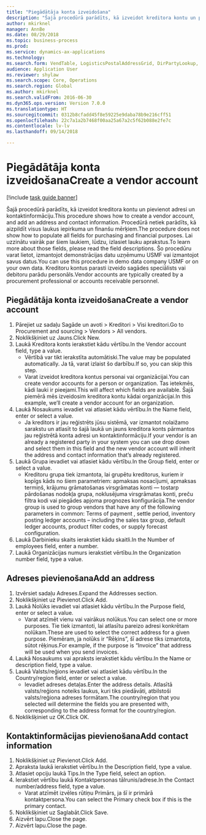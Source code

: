 ```yaml
--- 
title: "Piegādātāja konta izveidošana"
description: "Šajā procedūrā parādīts, kā izveidot kreditora kontu un pievienot adresi un kontaktinformāciju."
author: mkirknel
manager: AnnBe
ms.date: 08/29/2018
ms.topic: business-process
ms.prod: 
ms.service: dynamics-ax-applications
ms.technology: 
ms.search.form: VendTable, LogisticsPostalAddressGrid, DirPartyLookup, LogisticsPostalAddress, SysLookupMultiSelectGrid
audience: Application User
ms.reviewer: shylaw
ms.search.scope: Core, Operations
ms.search.region: Global
ms.author: mkirknel
ms.search.validFrom: 2016-06-30
ms.dyn365.ops.version: Version 7.0.0
ms.translationtype: HT
ms.sourcegitcommit: 0312b8cfadd45f8e59225e9daba78b9e216cff51
ms.openlocfilehash: 22c7a1a2b7468f00aa25a67a2c5f62b088e2fe7c
ms.contentlocale: lv-lv
ms.lasthandoff: 09/14/2018

---
```

# <a name="create-a-vendor-account"></a><span data-ttu-id="cff98-103">Piegādātāja konta izveidošana</span><span class="sxs-lookup"><span data-stu-id="cff98-103">Create a vendor account</span></span>

[!include [task guide banner](../../includes/task-guide-banner.md)]

<span data-ttu-id="cff98-104">Šajā procedūrā parādīts, kā izveidot kreditora kontu un pievienot adresi un kontaktinformāciju.</span><span class="sxs-lookup"><span data-stu-id="cff98-104">This procedure shows how to create a vendor account, and add an address and contact information.</span></span> <span data-ttu-id="cff98-105">Procedūrā netiek parādīts, kā aizpildīt visus laukus iepirkuma un finanšu mērķiem.</span><span class="sxs-lookup"><span data-stu-id="cff98-105">The procedure does not show how to populate all fields for purchasing and financial purposes.</span></span> <span data-ttu-id="cff98-106">Lai uzzinātu vairāk par šiem laukiem, lūdzu, izlasiet lauku aprakstus.</span><span class="sxs-lookup"><span data-stu-id="cff98-106">To learn more about those fields, please read the field descriptions.</span></span> <span data-ttu-id="cff98-107">Šo procedūru varat lietot, izmantojot demonstrācijas datu uzņēmumu USMF vai izmantojot savus datus.</span><span class="sxs-lookup"><span data-stu-id="cff98-107">You can use this procedure in demo data company USMF or on your own data.</span></span> <span data-ttu-id="cff98-108">Kreditoru kontus parasti izveido sagādes speciālists vai debitoru parādu personāls.</span><span class="sxs-lookup"><span data-stu-id="cff98-108">Vendor accounts are typically created by a procurement professional or accounts receivable personnel.</span></span>


## <a name="create-a-vendor-account"></a><span data-ttu-id="cff98-109">Piegādātāja konta izveidošana</span><span class="sxs-lookup"><span data-stu-id="cff98-109">Create a vendor account</span></span>
1. <span data-ttu-id="cff98-110">Pārejiet uz sadaļu Sagāde un avoti > Kreditori > Visi kreditori.</span><span class="sxs-lookup"><span data-stu-id="cff98-110">Go to Procurement and sourcing > Vendors > All vendors.</span></span>
2. <span data-ttu-id="cff98-111">Noklikšķiniet uz Jauns.</span><span class="sxs-lookup"><span data-stu-id="cff98-111">Click New.</span></span>
3. <span data-ttu-id="cff98-112">Laukā Kreditora konts ierakstiet kādu vērtību.</span><span class="sxs-lookup"><span data-stu-id="cff98-112">In the Vendor account field, type a value.</span></span>
    * <span data-ttu-id="cff98-113">Vērtībā var tikt ierakstīta automātiski.</span><span class="sxs-lookup"><span data-stu-id="cff98-113">The value may be populated automatically.</span></span> <span data-ttu-id="cff98-114">Ja tā, varat izlaist šo darbību.</span><span class="sxs-lookup"><span data-stu-id="cff98-114">If so, you can skip this step.</span></span>  
    * <span data-ttu-id="cff98-115">Varat izveidot kreditora kontus personai vai organizācijai.</span><span class="sxs-lookup"><span data-stu-id="cff98-115">You can create vendor accounts for a person or organization.</span></span> <span data-ttu-id="cff98-116">Tas ietekmēs, kādi lauki ir pieejami.</span><span class="sxs-lookup"><span data-stu-id="cff98-116">This will affect which fields are available.</span></span> <span data-ttu-id="cff98-117">Šajā piemērā mēs izveidosim kreditora kontu kādai organizācijai.</span><span class="sxs-lookup"><span data-stu-id="cff98-117">In this example, we’ll create a vendor account for an organization.</span></span>   
4. <span data-ttu-id="cff98-118">Laukā Nosaukums ievadiet vai atlasiet kādu vērtību.</span><span class="sxs-lookup"><span data-stu-id="cff98-118">In the Name field, enter or select a value.</span></span>
    * <span data-ttu-id="cff98-119">Ja kreditors ir jau reģistrēts jūsu sistēmā, var izmantot nolaižamo sarakstu un atlasīt to šajā laukā un jauns kreditora konts pārmantos jau reģistrētā konta adresi un kontaktinformāciju.</span><span class="sxs-lookup"><span data-stu-id="cff98-119">If your vendor is an already a registered party in your system you can use drop down and select them in this field and the new vendor account will inherit the address and contact information that’s already registered.</span></span>  
5. <span data-ttu-id="cff98-120">Laukā Grupa ievadiet vai atlasiet kādu vērtību.</span><span class="sxs-lookup"><span data-stu-id="cff98-120">In the Group field, enter or select a value.</span></span>
    * <span data-ttu-id="cff98-121">Kreditoru grupa tiek izmantota, lai grupētu kreditorus, kuriem ir kopīgs kāds no šiem parametriem: apmaksas nosacījumi, apmaksas termiņš, krājumu grāmatošanas virsgrāmatas konti — tostarp pārdošanas nodokļa grupa, noklusējuma virsgrāmatas konti, preču filtra kodi vai piegādes apjoma prognozes konfigurācija.</span><span class="sxs-lookup"><span data-stu-id="cff98-121">The vendor group is used to group vendors that have any of the following parameters in common: Terms of payment , settle period,  inventory posting ledger accounts – including the sales tax group, default ledger accounts, product filter codes, or supply forecast configuration.</span></span>  
6. <span data-ttu-id="cff98-122">Laukā Darbinieku skaits ierakstiet kādu skaitli.</span><span class="sxs-lookup"><span data-stu-id="cff98-122">In the Number of employees field, enter a number.</span></span>
7. <span data-ttu-id="cff98-123">Laukā Organizācijas numurs ierakstiet vērtību.</span><span class="sxs-lookup"><span data-stu-id="cff98-123">In the Organization number field, type a value.</span></span>

## <a name="add-an-address"></a><span data-ttu-id="cff98-124">Adreses pievienošana</span><span class="sxs-lookup"><span data-stu-id="cff98-124">Add an address</span></span>
1. <span data-ttu-id="cff98-125">Izvērsiet sadaļu Adreses.</span><span class="sxs-lookup"><span data-stu-id="cff98-125">Expand the Addresses section.</span></span>
2. <span data-ttu-id="cff98-126">Noklikšķiniet uz Pievienot.</span><span class="sxs-lookup"><span data-stu-id="cff98-126">Click Add.</span></span>
3. <span data-ttu-id="cff98-127">Laukā Nolūks ievadiet vai atlasiet kādu vērtību.</span><span class="sxs-lookup"><span data-stu-id="cff98-127">In the Purpose field, enter or select a value.</span></span>
    * <span data-ttu-id="cff98-128">Varat atzīmēt vienu vai vairākus nolūkus.</span><span class="sxs-lookup"><span data-stu-id="cff98-128">You can select one or more purposes.</span></span> <span data-ttu-id="cff98-129">Tie tiek izmantoti, lai atlasītu pareizo adresi konkrētam nolūkam.</span><span class="sxs-lookup"><span data-stu-id="cff98-129">These are used to select the correct address for a given purpose.</span></span> <span data-ttu-id="cff98-130">Piemēram, ja nolūks ir “Rēķins”, šī adrese tiks izmantota, sūtot rēķinus.</span><span class="sxs-lookup"><span data-stu-id="cff98-130">For example, if the purpose is “Invoice” that address will be used when you send invoices.</span></span>  
4. <span data-ttu-id="cff98-131">Laukā Nosaukums vai apraksts ierakstiet kādu vērtību.</span><span class="sxs-lookup"><span data-stu-id="cff98-131">In the Name or description field, type a value.</span></span>
5. <span data-ttu-id="cff98-132">Laukā Valsts/reģions ievadiet vai atlasiet kādu vērtību.</span><span class="sxs-lookup"><span data-stu-id="cff98-132">In the Country/region field, enter or select a value.</span></span>
    * <span data-ttu-id="cff98-133">Ievadiet adreses detaļas.</span><span class="sxs-lookup"><span data-stu-id="cff98-133">Enter the address details.</span></span> <span data-ttu-id="cff98-134">Atlasītā valsts/reģions noteiks laukus, kuri tiks piedāvāti, atbilstoši valsts/reģiona adreses formātam.</span><span class="sxs-lookup"><span data-stu-id="cff98-134">The country/region that you selected will determine the fields you are presented with, corresponding to the address format for the country/region.</span></span>   
6. <span data-ttu-id="cff98-135">Noklikšķiniet uz OK.</span><span class="sxs-lookup"><span data-stu-id="cff98-135">Click OK.</span></span>

## <a name="add-contact-information"></a><span data-ttu-id="cff98-136">Kontaktinformācijas pievienošana</span><span class="sxs-lookup"><span data-stu-id="cff98-136">Add contact information</span></span>
1. <span data-ttu-id="cff98-137">Noklikšķiniet uz Pievienot.</span><span class="sxs-lookup"><span data-stu-id="cff98-137">Click Add.</span></span>
2. <span data-ttu-id="cff98-138">Apraksta laukā ierakstiet vērtību.</span><span class="sxs-lookup"><span data-stu-id="cff98-138">In the Description field, type a value.</span></span>
3. <span data-ttu-id="cff98-139">Atlasiet opciju laukā Tips.</span><span class="sxs-lookup"><span data-stu-id="cff98-139">In the Type field, select an option.</span></span>
4. <span data-ttu-id="cff98-140">Ierakstiet vērtību laukā Kontaktpersonas tālrunis/adrese.</span><span class="sxs-lookup"><span data-stu-id="cff98-140">In the Contact number/address field, type a value.</span></span>
    * <span data-ttu-id="cff98-141">Varat atzīmēt izvēles rūtiņu Primārs, ja šī ir primārā kontaktpersona.</span><span class="sxs-lookup"><span data-stu-id="cff98-141">You can select the Primary check box if this is the primary contact.</span></span>  
5. <span data-ttu-id="cff98-142">Noklikšķiniet uz Saglabāt.</span><span class="sxs-lookup"><span data-stu-id="cff98-142">Click Save.</span></span>
6. <span data-ttu-id="cff98-143">Aizvērt lapu.</span><span class="sxs-lookup"><span data-stu-id="cff98-143">Close the page.</span></span>
7. <span data-ttu-id="cff98-144">Aizvērt lapu.</span><span class="sxs-lookup"><span data-stu-id="cff98-144">Close the page.</span></span>


